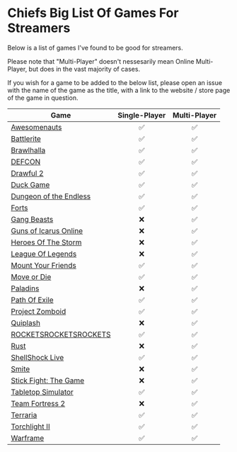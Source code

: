 # Chiefs Big List Of Games For Streamers

Below is a list of games I've found to be good for streamers. 

Please note that "Multi-Player" doesn't nessesarily mean Online Multi-Player, but does in the vast majority of cases.

If you wish for a game to be added to the below list, please open an issue with the name of the game as the title, with a link to the website / store page of the game in question.

|Game|Single-Player|Multi-Player|
| ------------- |:-------------:|:-----:|
| [Awesomenauts](https://store.steampowered.com/app/204300/Awesomenauts__the_2D_moba/)|✅|✅
| [Battlerite](https://store.steampowered.com/app/504370/Battlerite/)|✅|✅
| [Brawlhalla](https://store.steampowered.com/app/291550/Brawlhalla/)|✅|✅
| [DEFCON](https://store.steampowered.com/app/1520/DEFCON/)|✅|✅
| [Drawful 2](https://store.steampowered.com/app/442070/Drawful_2/)|✅|✅
| [Duck Game](https://store.steampowered.com/app/312530/Duck_Game/)|✅|✅
| [Dungeon of the Endless](https://store.steampowered.com/app/249050/Dungeon_of_the_Endless/)|✅|✅
| [Forts](https://store.steampowered.com/app/410900/Forts/)|✅|✅
| [Gang Beasts](https://store.steampowered.com/app/285900/Gang_Beasts/)|❌|✅
| [Guns of Icarus Online](https://store.steampowered.com/app/209080/Guns_of_Icarus_Online/)|❌|✅
| [Heroes Of The Storm](https://heroesofthestorm.com/)|❌|✅
| [League Of Legends](https://euw.leagueoflegends.com/)|❌|✅
| [Mount Your Friends](https://store.steampowered.com/app/296470/Mount_Your_Friends/)|✅|✅
| [Move or Die](https://store.steampowered.com/app/323850/Move_or_Die/)|✅|✅
| [Paladins](https://store.steampowered.com/app/444090/Paladins/)|❌|✅
| [Path Of Exile](https://store.steampowered.com/app/238960/Path_of_Exile/)|✅|✅
| [Project Zomboid](https://store.steampowered.com/app/108600/Project_Zomboid/)|✅|✅
| [Quiplash](https://store.steampowered.com/app/351510/Quiplash/)|❌|✅
| [ROCKETSROCKETSROCKETS](https://store.steampowered.com/app/289760/ROCKETSROCKETSROCKETS/)|✅|✅
| [Rust](https://store.steampowered.com/app/252490/Rust/)|❌|✅
| [ShellShock Live](https://store.steampowered.com/app/326460/ShellShock_Live/)|✅|✅
| [Smite](https://store.steampowered.com/app/386360/SMITE/)|❌|✅
| [Stick Fight: The Game](https://store.steampowered.com/app/674940/Stick_Fight_The_Game/)|❌|✅
| [Tabletop Simulator](https://store.steampowered.com/app/286160/Tabletop_Simulator/)|✅|✅
| [Team Fortress 2](https://store.steampowered.com/app/440/Team_Fortress_2/)|❌|✅
| [Terraria](https://store.steampowered.com/app/105600/Terraria/)|✅|✅
| [Torchlight II](https://store.steampowered.com/app/200710/Torchlight_II/)|✅|✅
| [Warframe](https://store.steampowered.com/app/230410/Warframe/)|✅|✅